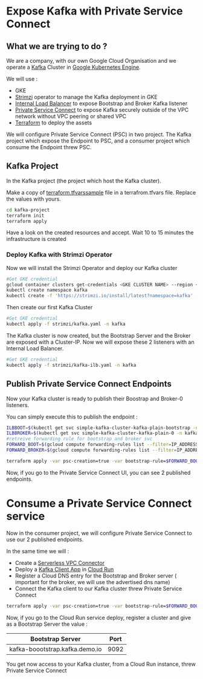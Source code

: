 # Expose Kafka with Private Service Connect

## What we are trying to do ?

We are a company, with our own Google Cloud Organisation and we operate a [Kafka](https://kafka.apache.org/) Cluster in [Google Kubernetes Engine](https://cloud.google.com/kubernetes-engine/docs/concepts/kubernetes-engine-overview).


We will use : 
* GKE
* [Strimzi](https://strimzi.io/) operator to manage the Kafka deployment in GKE
* [Internal Load Balancer](https://cloud.google.com/kubernetes-engine/docs/how-to/internal-load-balancing) to expose Bootstrap and Broker Kafka listener
* [Private Service Connect](https://cloud.google.com/vpc/docs/private-service-connect) to expose Kafka securely outside of the VPC network without VPC peering or shared VPC
* [Terraform](https://www.terraform.io/) to deploy the assets

We will configure Private Service Connect (PSC) in two project. The Kafka project which expose the Endpoint to PSC, and a consumer project which consume the Endpoint threw PSC.

## Kafka Project

In the Kafka project (the project which host the Kafka cluster).

Make a copy of [terraform.tfvarssample](./terraform.tfvarssample) file  in a terrafrom.tfvars file. Replace the values with yours.

```bash
cd kafka-project
terraform init
terraform apply
```
Have a look on the created resources and accept. Wait 10 to 15 minutes the infrastructure is created

### Deploy Kafka with Strimzi Operator

Now we will install the Strimzi Operator and deploy our Kafka cluster

```bash
#Get GKE credential
gcloud container clusters get-credentials <GKE CLUSTER NAME> --region <REGION> --project <PROJECT ID>
kubectl create namespace kafka
kubectl create -f 'https://strimzi.io/install/latest?namespace=kafka' -n kafka
```

Then create our first Kafka Cluster

```bash
#Get GKE credential
kubectl apply -f strimzi/kafka.yaml -n kafka
```

The Kafka cluster is now created, but the Bootstrap Server and the Broker are exposed with a Cluster-IP. Now we will expose these 2 listeners with an Internal Load Balancer.
```bash
#Get GKE credential
kubectl apply -f strimzi/kafka-ilb.yaml -n kafka
```

## Publish Private Service Connect Endpoints

Now your Kafka cluster is ready to publish their Boostrap and Broker-0 listeners.

You can simply execute this to publish the endpoint : 

```bash
ILBBOOT=$(kubectl get svc simple-kafka-cluster-kafka-plain-bootstrap -n kafka -o jsonpath="{.status.loadBalancer.ingress[0].ip}")
ILBBROKER=$(kubectl get svc simple-kafka-cluster-kafka-plain-0 -n kafka -o jsonpath="{.status.loadBalancer.ingress[0].ip}") 
#retreive forwarding rule for bootstrap and broker svc
FORWARD_BOOT=$(gcloud compute forwarding-rules list --filter=IP_ADDRESS:$ILBBOOT --format="value(selfLink.basename())")
FORWARD_BROKER=$(gcloud compute forwarding-rules list --filter=IP_ADDRESS:$ILBBROKER --format="value(selfLink.basename())")

terraform apply -var psc-creation=true -var bootstrap-rule=$FORWARD_BOOT -var broker-rule=$FORWARD_BROKER
```

Now, if you go to the Private Service Connect UI, you can see 2 published endpoints.


# Consume a Private Service Connect service

Now in the consumer project, we will configure Private Service Connect to use our 2 published endpoints.

In the same time we will :
* Create a [Serverless VPC Connector](https://cloud.google.com/vpc/docs/configure-serverless-vpc-access)
* Deploy a [Kafka Client App](https://github.com/provectus/kafka-ui) in [Cloud Run](https://cloud.google.com/run)
* Register a Cloud DNS entry for the Bootstrap and Broker server ( important for the broker, we will use the advertised dns name)
* Connect the Kafka client to our Kafka cluster threw Private Service Connect



```bash
terraform apply -var psc-creation=true -var bootstrap-rule=$FORWARD_BOOT -var broker-rule=$FORWARD_BROKER -var consumer-creation=true
```

Now, if you go to the Cloud Run service deploy, register a cluster and give as a Bootstrap Server the value :

| Bootstrap Server               | Port |
|--------------------------------|------|
| kafka-boootstrap.kafka.demo.io | 9092 |

You get now access to your Kafka cluster, from a Cloud Run instance, threw Private Service Connect
